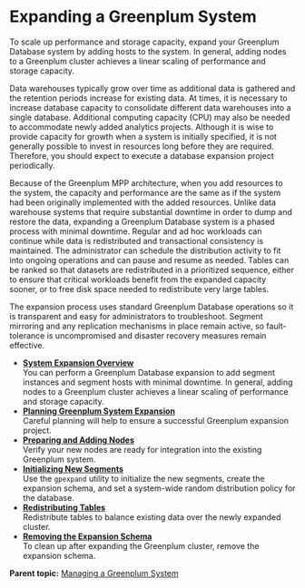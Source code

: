 # Expanding a Greenplum System 

To scale up performance and storage capacity, expand your Greenplum Database system by adding hosts to the system. In general, adding nodes to a Greenplum cluster achieves a linear scaling of performance and storage capacity.

Data warehouses typically grow over time as additional data is gathered and the retention periods increase for existing data. At times, it is necessary to increase database capacity to consolidate different data warehouses into a single database. Additional computing capacity \(CPU\) may also be needed to accommodate newly added analytics projects. Although it is wise to provide capacity for growth when a system is initially specified, it is not generally possible to invest in resources long before they are required. Therefore, you should expect to execute a database expansion project periodically.

Because of the Greenplum MPP architecture, when you add resources to the system, the capacity and performance are the same as if the system had been originally implemented with the added resources. Unlike data warehouse systems that require substantial downtime in order to dump and restore the data, expanding a Greenplum Database system is a phased process with minimal downtime. Regular and ad hoc workloads can continue while data is redistributed and transactional consistency is maintained. The administrator can schedule the distribution activity to fit into ongoing operations and can pause and resume as needed. Tables can be ranked so that datasets are redistributed in a prioritized sequence, either to ensure that critical workloads benefit from the expanded capacity sooner, or to free disk space needed to redistribute very large tables.

The expansion process uses standard Greenplum Database operations so it is transparent and easy for administrators to troubleshoot. Segment mirroring and any replication mechanisms in place remain active, so fault-tolerance is uncompromised and disaster recovery measures remain effective.

-   **[System Expansion Overview](../expand/expand-overview.html)**  
You can perform a Greenplum Database expansion to add segment instances and segment hosts with minimal downtime. In general, adding nodes to a Greenplum cluster achieves a linear scaling of performance and storage capacity.
-   **[Planning Greenplum System Expansion](../expand/expand-planning.html)**  
Careful planning will help to ensure a successful Greenplum expansion project.
-   **[Preparing and Adding Nodes](../expand/expand-nodes.html)**  
Verify your new nodes are ready for integration into the existing Greenplum system.
-   **[Initializing New Segments](../expand/expand-initialize.html)**  
Use the `gpexpand` utility to initialize the new segments, create the expansion schema, and set a system-wide random distribution policy for the database.
-   **[Redistributing Tables](../expand/expand-redistribute.html)**  
Redistribute tables to balance existing data over the newly expanded cluster.
-   **[Removing the Expansion Schema](../expand/expand-rm-schema.html)**  
To clean up after expanding the Greenplum cluster, remove the expansion schema.

**Parent topic:** [Managing a Greenplum System](../managing/partII.html)

